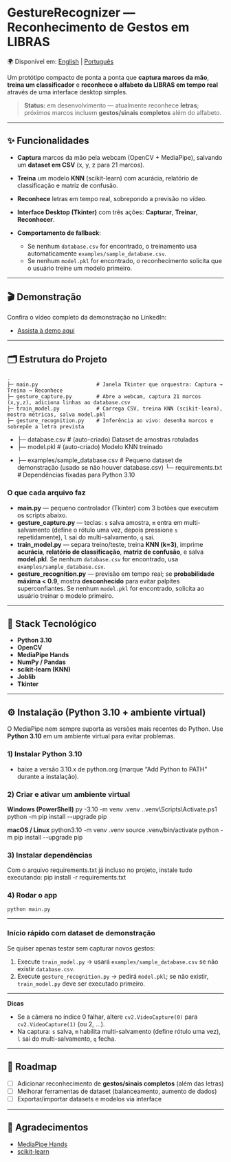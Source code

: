 # GestureRecognizer — Reconhecimento de Gestos em LIBRAS

🌍 Disponível em: [English](README.md) | [Português](README.pt-BR.md)


Um protótipo compacto de ponta a ponta que **captura marcos da mão**, **treina um classificador** e **reconhece o alfabeto da LIBRAS em tempo real** através de uma interface desktop simples.

> **Status:** em desenvolvimento — atualmente reconhece **letras**; próximos marcos incluem **gestos/sinais completos** além do alfabeto.

---

## ✨ Funcionalidades
- **Captura** marcos da mão pela webcam (OpenCV + MediaPipe), salvando um **dataset em CSV** (x, y, z para 21 marcos).
- **Treina** um modelo **KNN** (scikit-learn) com acurácia, relatório de classificação e matriz de confusão.
- **Reconhece** letras em tempo real, sobrepondo a previsão no vídeo.
- **Interface Desktop (Tkinter)** com três ações: **Capturar**, **Treinar**, **Reconhecer**.

- **Comportamento de fallback**:
  - Se nenhum `database.csv` for encontrado, o treinamento usa automaticamente `examples/sample_database.csv`.
  - Se nenhum `model.pkl` for encontrado, o reconhecimento solicita que o usuário treine um modelo primeiro.

---

## 🎬 Demonstração

Confira o vídeo completo da demonstração no LinkedIn:

- [Assista à demo aqui](https://www.linkedin.com/seu-video-aqui)

---

## 🗂️ Estrutura do Projeto
    .
    ├─ main.py                   # Janela Tkinter que orquestra: Captura → Treina → Reconhece
    ├─ gesture_capture.py        # Abre a webcam, captura 21 marcos (x,y,z), adiciona linhas ao database.csv
    ├─ train_model.py            # Carrega CSV, treina KNN (scikit-learn), mostra métricas, salva model.pkl
    ├─ gesture_recognition.py    # Inferência ao vivo: desenha marcos e sobrepõe a letra prevista
-   ├─ database.csv              # (auto-criado) Dataset de amostras rotuladas
-   ├─ model.pkl                 # (auto-criado) Modelo KNN treinado
+   ├─ examples/sample_database.csv  # Pequeno dataset de demonstração (usado se não houver database.csv)
    └─ requirements.txt          # Dependências fixadas para Python 3.10

### O que cada arquivo faz
- **main.py** — pequeno controlador (Tkinter) com 3 botões que executam os scripts abaixo.
- **gesture_capture.py** — teclas: `s` salva amostra, `m` entra em multi-salvamento (define o rótulo uma vez, depois pressione `s` repetidamente), `l` sai do multi-salvamento, `q` sai.
- **train_model.py** — separa treino/teste, treina **KNN (k=3)**, imprime **acurácia**, **relatório de classificação**, **matriz de confusão**, e salva **model.pkl**. Se nenhum `database.csv` for encontrado, usa `examples/sample_database.csv`.
- **gesture_recognition.py** — previsão em tempo real; se **probabilidade máxima < 0.9**, mostra **desconhecido** para evitar palpites superconfiantes. Se nenhum `model.pkl` for encontrado, solicita ao usuário treinar o modelo primeiro.

---

## 🧰 Stack Tecnológico
- **Python 3.10** 
- **OpenCV**
- **MediaPipe Hands**
- **NumPy / Pandas**
- **scikit-learn (KNN)**
- **Joblib**
- **Tkinter**

---

## ⚙️ Instalação (Python 3.10 + ambiente virtual)

O MediaPipe nem sempre suporta as versões mais recentes do Python. Use **Python 3.10** em um ambiente virtual para evitar problemas.

### 1) Instalar Python 3.10
- baixe a versão 3.10.x de python.org (marque “Add Python to PATH” durante a instalação).

### 2) Criar e ativar um ambiente virtual

**Windows (PowerShell)**
    py -3.10 -m venv .venv
    .\.venv\Scripts\Activate.ps1
    python -m pip install --upgrade pip

**macOS / Linux**
    python3.10 -m venv .venv
    source .venv/bin/activate
    python -m pip install --upgrade pip

### 3) Instalar dependências

Com o arquivo requirements.txt já incluso no projeto, instale tudo executando:
    pip install -r requirements.txt

### 4) Rodar o app
    python main.py

---

### Início rápido com dataset de demonstração
Se quiser apenas testar sem capturar novos gestos:
1. Execute `train_model.py` → usará `examples/sample_database.csv` se não existir `database.csv`.
2. Execute `gesture_recognition.py` → pedirá `model.pkl`; se não existir, `train_model.py` deve ser executado primeiro.

---

**Dicas**
- Se a câmera no índice 0 falhar, altere `cv2.VideoCapture(0)` para `cv2.VideoCapture(1)` (ou 2, …).
- Na captura: `s` salva, `m` habilita multi-salvamento (define rótulo uma vez), `l` sai do multi-salvamento, `q` fecha.

---

## 🧭 Roadmap
- [ ] Adicionar reconhecimento de **gestos/sinais completos** (além das letras)
- [ ] Melhorar ferramentas de dataset (balanceamento, aumento de dados)
- [ ] Exportar/importar datasets e modelos via interface

---

## 🤝 Agradecimentos
- [MediaPipe Hands](https://developers.google.com/mediapipe)
- [scikit-learn](https://scikit-learn.org/)
